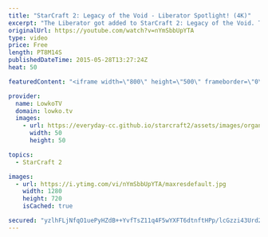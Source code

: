 ```yaml
---
title: "StarCraft 2: Legacy of the Void - Liberator Spotlight! (4K)"
excerpt: "The Liberator got added to StarCraft 2: Legacy of the Void. This unit will be the last unit added to StarCraft 2 and is available as a Starport unit for Terran in the Legacy of the Void expansion.  The unit can be created out of a Starport without an addon and can be produced two at a time with a reactor,"
originalUrl: https://youtube.com/watch?v=nYmSbbUpYTA
type: video
price: Free
length: PT8M14S
publishedDateTime: 2015-05-28T13:27:24Z
heat: 50

featuredContent: "<iframe width=\"800\" height=\"500\" frameborder=\"0\" src=\"https://www.youtube.com/embed/nYmSbbUpYTA\" allow=\"accelerometer; autoplay; encrypted-media; gyroscope; picture-in-picture\" allowfullscreen></iframe>"

provider:
  name: LowkoTV
  domain: lowko.tv
  images:
    - url: https://everyday-cc.github.io/starcraft2/assets/images/organizations/lowko.tv-50x50.jpg
      width: 50
      height: 50

topics:
  - StarCraft 2

images:
  - url: https://i.ytimg.com/vi/nYmSbbUpYTA/maxresdefault.jpg
    width: 1280
    height: 720
    isCached: true

secured: "yzlhFLjNfqO1uePyHZdB++YvfTsZ11q4F5wYXFT6dtnftHPp/lcGzzi43Urd2HAHLOKCiedMg0fTrxNSJfDLrAtKwBLXjDR6kzKz+dRqHeNDrMYGohy5zQt0wKseysw0/Isym65LXoH1DXge435s9JOU+uYn9j2YV0iWm1SYpQT5uhl0UQhMqrZSJLhet0BF/fR+CnjN1Z2Dh+D5yzqoX6v9Hkfcu0ZUUn02QRi3goEFIf0pvGbXyu/7qkKROTRJAc7DVVLTiKCZLcYFuTIlP6IX7kNYRKPQh+U9ea7nQFQJeBM9WXLAR+ZzvHmTejnlUPFOSy8GJb96UmwAPrYkdIlFgLyzPj4iVNaZE8IIDSBCHU8/m838MaWjo1YaunqcfMegEm6G19AkQxI88a3UH94zxZGdPwXvLH2t/6rxz9E/YZNKqmUCT91DnyB2K1a5;0hP0j4aOem33VkmkjnzFiA=="
---
```


